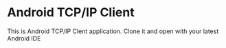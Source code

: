 # Android TCP/IP Client

This is Android TCP/IP Clent application. Clone it and open with your latest Android IDE
